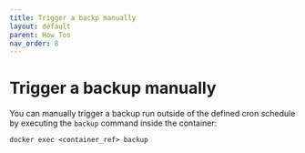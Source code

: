 ```yaml
---
title: Trigger a backp manually
layout: default
parent: How Tos
nav_order: 8
---
```


# Trigger a backup manually

You can manually trigger a backup run outside of the defined cron schedule by executing the `backup` command inside the container:

```
docker exec <container_ref> backup
```
